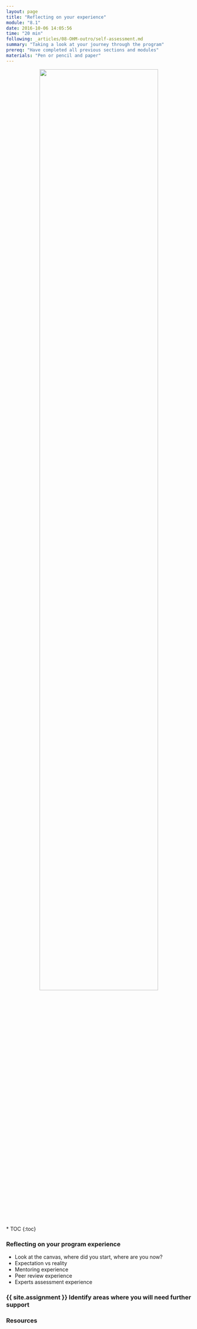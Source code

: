```yaml
---
layout: page
title: "Reflecting on your experience"
module: "8.1"
date: 2016-10-06 14:05:56
time: "20 min"
following: _articles/08-OHM-outro/self-assessment.md
summary: "Taking a look at your journey through the program"
prereq: "Have completed all previous sections and modules"
materials: "Pen or pencil and paper"
---
```

<p align="center">
<img src="https://raw.githubusercontent.com/ohwmakers/OHM-curriculum/gh-pages/img/work_in_progress_banner.svg" width="80%"/>
</p>
* TOC
{:toc}


### Reflecting on your program experience
  - Look at the canvas, where did you start, where are you now?
  - Expectation vs reality
  - Mentoring experience
  - Peer review experience
  - Experts assessment experience

### {{ site.assignment }} Identify areas where you will need further support

### Resources
